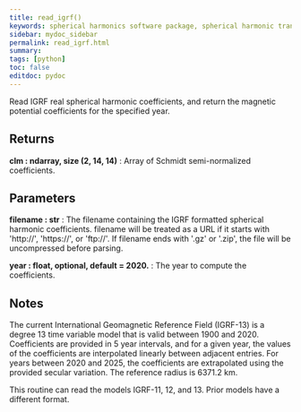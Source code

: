 ```yaml
---
title: read_igrf()
keywords: spherical harmonics software package, spherical harmonic transform, legendre functions, multitaper spectral analysis, fortran, Python, gravity, magnetic field
sidebar: mydoc_sidebar
permalink: read_igrf.html
summary:
tags: [python]
toc: false
editdoc: pydoc
---
```


Read IGRF real spherical harmonic coefficients, and return the magnetic
potential coefficients for the specified year.

## Returns

**clm : ndarray, size (2, 14, 14)**
:   Array of Schmidt semi-normalized coefficients.

## Parameters

**filename : str**
:   The filename containing the IGRF formatted spherical harmonic coefficients. filename will be treated as a URL if it starts with 'http://', 'https://', or 'ftp://'. If filename ends with '.gz' or '.zip', the file will be uncompressed before parsing.

**year : float, optional, default = 2020.**
:   The year to compute the coefficients.

## Notes

The current International Geomagnetic Reference Field (IGRF-13) is a
degree 13 time variable model that is valid between 1900 and 2020.
Coefficients are provided in 5 year intervals, and for a given year, the
values of the coefficients are interpolated linearly between adjacent
entries. For years between 2020 and 2025, the coefficients are extrapolated
using the provided secular variation. The reference radius is 6371.2 km.

This routine can read the models IGRF-11, 12, and 13. Prior models have a
different format.
    